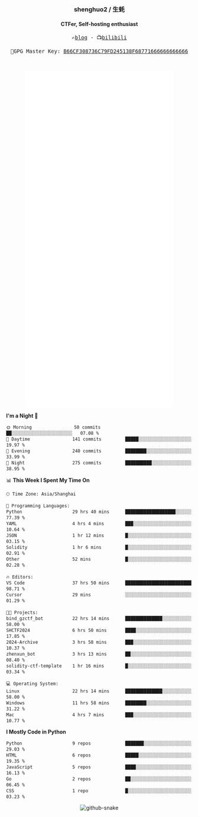 <h3 align="center"> shenghuo2 / 生蚝 </h3>
<h4 align="center" >CTFer, Self-hosting enthusiast</h3>


<p align="center">
  <samp>
    ✍️<a href="https://blog.shenghuo2.top/">blog</a> -
    📺<a href="https://space.bilibili.com/85894935">bilibili</a>
  </samp>
</p>
<p align="center">
  <samp>
     🔐GPG Master Key: <a align="center" href="https://github.com/shenghuo2.gpg">B66CF308736C79FD245138F68771666666666666</a>
  </samp>
</p>
<br>
<p align="center">
  <a href="https://github.com/shenghuo2">
    <img width="400" align="top" src="https://github.com/shenghuo2/shenghuo2/blob/main/metrics.left.svg" />
  </a>
  <a href="https://github.com/shenghuo2">
    <img width="400" align="top" src="https://github.com/shenghuo2/shenghuo2/blob/main/metrics.right.svg" />
  </a>
</p>


<!--START_SECTION:waka-->
**I'm a Night 🦉** 

```text
🌞 Morning                50 commits          ██░░░░░░░░░░░░░░░░░░░░░░░   07.08 % 
🌆 Daytime                141 commits         █████░░░░░░░░░░░░░░░░░░░░   19.97 % 
🌃 Evening                240 commits         ████████░░░░░░░░░░░░░░░░░   33.99 % 
🌙 Night                  275 commits         ██████████░░░░░░░░░░░░░░░   38.95 % 
```


📊 **This Week I Spent My Time On** 

```text
🕑︎ Time Zone: Asia/Shanghai

💬 Programming Languages: 
Python                   29 hrs 40 mins      ███████████████████░░░░░░   77.39 % 
YAML                     4 hrs 4 mins        ███░░░░░░░░░░░░░░░░░░░░░░   10.64 % 
JSON                     1 hr 12 mins        █░░░░░░░░░░░░░░░░░░░░░░░░   03.15 % 
Solidity                 1 hr 6 mins         █░░░░░░░░░░░░░░░░░░░░░░░░   02.91 % 
Other                    52 mins             █░░░░░░░░░░░░░░░░░░░░░░░░   02.28 % 

🔥 Editors: 
VS Code                  37 hrs 50 mins      █████████████████████████   98.71 % 
Cursor                   29 mins             ░░░░░░░░░░░░░░░░░░░░░░░░░   01.29 % 

🐱‍💻 Projects: 
bind_gzctf_bot           22 hrs 14 mins      ██████████████░░░░░░░░░░░   58.00 % 
SHCTF2024                6 hrs 50 mins       ████░░░░░░░░░░░░░░░░░░░░░   17.85 % 
2024-Archive             3 hrs 58 mins       ███░░░░░░░░░░░░░░░░░░░░░░   10.37 % 
zhenxun_bot              3 hrs 13 mins       ██░░░░░░░░░░░░░░░░░░░░░░░   08.40 % 
solidity-ctf-template    1 hr 16 mins        █░░░░░░░░░░░░░░░░░░░░░░░░   03.34 % 

💻 Operating System: 
Linux                    22 hrs 14 mins      ██████████████░░░░░░░░░░░   58.00 % 
Windows                  11 hrs 58 mins      ████████░░░░░░░░░░░░░░░░░   31.22 % 
Mac                      4 hrs 7 mins        ███░░░░░░░░░░░░░░░░░░░░░░   10.77 % 
```

**I Mostly Code in Python** 

```text
Python                   9 repos             ███████░░░░░░░░░░░░░░░░░░   29.03 % 
HTML                     6 repos             █████░░░░░░░░░░░░░░░░░░░░   19.35 % 
JavaScript               5 repos             ████░░░░░░░░░░░░░░░░░░░░░   16.13 % 
Go                       2 repos             ██░░░░░░░░░░░░░░░░░░░░░░░   06.45 % 
CSS                      1 repo              █░░░░░░░░░░░░░░░░░░░░░░░░   03.23 % 
```




<!--END_SECTION:waka-->


<div align="center">
  <picture>
    <source media="(prefers-color-scheme: dark)" srcset="https://gist.githubusercontent.com/shenghuo2/bfce20b14ab0484cef03bae6e60e0b3a/raw/github-snake-dark.svg" />
    <source media="(prefers-color-scheme: light)" srcset="https://gist.githubusercontent.com/shenghuo2/bfce20b14ab0484cef03bae6e60e0b3a/raw/github-snake.svg" />
    <img alt="github-snake" src="https://gist.githubusercontent.com/shenghuo2/bfce20b14ab0484cef03bae6e60e0b3a/raw/github-snake.svg" />
  </picture>
</div>

<!--
**shenghuo2/shenghuo2** is a ✨ _special_ ✨ repository because its `README.md` (this file) appears on your GitHub profile.

Here are some ideas to get you started:

- 🔭 I’m currently working on ...
- 🌱 I’m currently learning ...
- 👯 I’m looking to collaborate on ...
- 🤔 I’m looking for help with ...
- 💬 Ask me about ...
- 📫 How to reach me: ...
- 😄 Pronouns: ...
- ⚡ Fun fact: ...
-->
